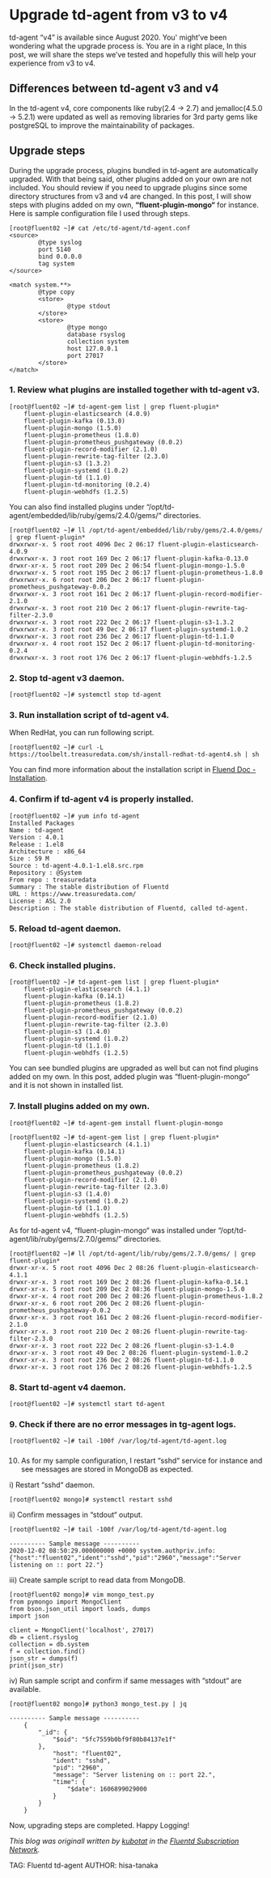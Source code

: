 # Upgrade td-agent from v3 to v4

td-agent “v4” is available since August 2020. You' might’ve been wondering what the upgrade process is. 
You are in a right place, In this post, we will share the steps we’ve tested and hopefully this will help your experience from v3 to v4.

## Differences between td-agent v3 and v4

In the td-agent v4, core components like ruby(2.4 -> 2.7) and jemalloc(4.5.0 -> 5.2.1) were updated as well as removing libraries for 3rd party gems like postgreSQL  to improve the maintainability of packages. 

## Upgrade steps

During the upgrade process, plugins bundled in td-agent are automatically upgraded. With that being said, other plugins added on your own are not included. You should review if you need to upgrade plugins since some directory structures from v3 and v4 are changed.
In this post, I will show steps with plugins added on my own, **“fluent-plugin-mongo“** for instance. Here is sample configuration file I used through steps.

```
[root@fluent02 ~]# cat /etc/td-agent/td-agent.conf
<source>
        @type syslog
        port 5140
        bind 0.0.0.0
        tag system
</source>

<match system.**>
        @type copy
        <store>
                @type stdout
        </store>
        <store>
                @type mongo
                database rsyslog
                collection system
                host 127.0.0.1
                port 27017
        </store>
</match>
```

### 1. Review what plugins are installed together with td-agent v3.  
```
[root@fluent02 ~]# td-agent-gem list | grep fluent-plugin*
    fluent-plugin-elasticsearch (4.0.9)
    fluent-plugin-kafka (0.13.0)
    fluent-plugin-mongo (1.5.0)
    fluent-plugin-prometheus (1.8.0)
    fluent-plugin-prometheus_pushgateway (0.0.2)
    fluent-plugin-record-modifier (2.1.0)
    fluent-plugin-rewrite-tag-filter (2.3.0)
    fluent-plugin-s3 (1.3.2)
    fluent-plugin-systemd (1.0.2)
    fluent-plugin-td (1.1.0)
    fluent-plugin-td-monitoring (0.2.4)
    fluent-plugin-webhdfs (1.2.5)
```

You can also find installed plugins under “/opt/td-agent/embedded/lib/ruby/gems/2.4.0/gems/“ directories.
```
[root@fluent02 ~]# ll /opt/td-agent/embedded/lib/ruby/gems/2.4.0/gems/ | grep fluent-plugin*
drwxrwxr-x. 5 root root 4096 Dec 2 06:17 fluent-plugin-elasticsearch-4.0.9
drwxrwxr-x. 3 root root 169 Dec 2 06:17 fluent-plugin-kafka-0.13.0
drwxr-xr-x. 5 root root 209 Dec 2 06:54 fluent-plugin-mongo-1.5.0
drwxrwxr-x. 5 root root 195 Dec 2 06:17 fluent-plugin-prometheus-1.8.0
drwxrwxr-x. 6 root root 206 Dec 2 06:17 fluent-plugin-prometheus_pushgateway-0.0.2
drwxrwxr-x. 3 root root 161 Dec 2 06:17 fluent-plugin-record-modifier-2.1.0
drwxrwxr-x. 3 root root 210 Dec 2 06:17 fluent-plugin-rewrite-tag-filter-2.3.0
drwxrwxr-x. 3 root root 222 Dec 2 06:17 fluent-plugin-s3-1.3.2
drwxrwxr-x. 3 root root 49 Dec 2 06:17 fluent-plugin-systemd-1.0.2
drwxrwxr-x. 3 root root 236 Dec 2 06:17 fluent-plugin-td-1.1.0
drwxrwxr-x. 4 root root 152 Dec 2 06:17 fluent-plugin-td-monitoring-0.2.4
drwxrwxr-x. 3 root root 176 Dec 2 06:17 fluent-plugin-webhdfs-1.2.5
```

### 2. Stop td-agent v3 daemon.
```
[root@fluent02 ~]# systemctl stop td-agent
```
### 3. Run installation script of td-agent v4.

When RedHat, you can run following script.
```
[root@fluent02 ~]# curl -L https://toolbelt.treasuredata.com/sh/install-redhat-td-agent4.sh | sh
```

You can find more information about the installation script in [Fluend Doc - Installation](https://docs.fluentd.org/installation).

### 4. Confirm if td-agent v4 is properly installed.
```
[root@fluent02 ~]# yum info td-agent
Installed Packages
Name : td-agent
Version : 4.0.1
Release : 1.el8
Architecture : x86_64
Size : 59 M
Source : td-agent-4.0.1-1.el8.src.rpm
Repository : @System
From repo : treasuredata
Summary : The stable distribution of Fluentd
URL : https://www.treasuredata.com/
License : ASL 2.0
Description : The stable distribution of Fluentd, called td-agent.
```

### 5. Reload td-agent daemon.
```
[root@fluent02 ~]# systemctl daemon-reload
```

### 6. Check installed plugins. 
```
[root@fluent02 ~]# td-agent-gem list | grep fluent-plugin*
    fluent-plugin-elasticsearch (4.1.1)
    fluent-plugin-kafka (0.14.1)
    fluent-plugin-prometheus (1.8.2)
    fluent-plugin-prometheus_pushgateway (0.0.2)
    fluent-plugin-record-modifier (2.1.0)
    fluent-plugin-rewrite-tag-filter (2.3.0)
    fluent-plugin-s3 (1.4.0)
    fluent-plugin-systemd (1.0.2)
    fluent-plugin-td (1.1.0)
    fluent-plugin-webhdfs (1.2.5)
 ```

You can see bundled plugins are upgraded as well but can not find plugins added on my own. In this post, added plugin was “fluent-plugin-mongo“ and it is not shown in installed list.

### 7. Install plugins added on my own.
```
[root@fluent02 ~]# td-agent-gem install fluent-plugin-mongo

[root@fluent02 ~]# td-agent-gem list | grep fluent-plugin*
    fluent-plugin-elasticsearch (4.1.1)
    fluent-plugin-kafka (0.14.1)
    fluent-plugin-mongo (1.5.0)
    fluent-plugin-prometheus (1.8.2)
    fluent-plugin-prometheus_pushgateway (0.0.2)
    fluent-plugin-record-modifier (2.1.0)
    fluent-plugin-rewrite-tag-filter (2.3.0)
    fluent-plugin-s3 (1.4.0)
    fluent-plugin-systemd (1.0.2)
    fluent-plugin-td (1.1.0)
    fluent-plugin-webhdfs (1.2.5)
 ```
 
 As for td-agent v4, “fluent-plugin-mongo“ was installed under “/opt/td-agent/lib/ruby/gems/2.7.0/gems/” directories.
 
 ```
[root@fluent02 ~]# ll /opt/td-agent/lib/ruby/gems/2.7.0/gems/ | grep fluent-plugin*
drwxr-xr-x. 5 root root 4096 Dec 2 08:26 fluent-plugin-elasticsearch-4.1.1
drwxr-xr-x. 3 root root 169 Dec 2 08:26 fluent-plugin-kafka-0.14.1
drwxr-xr-x. 5 root root 209 Dec 2 08:36 fluent-plugin-mongo-1.5.0
drwxr-xr-x. 4 root root 200 Dec 2 08:26 fluent-plugin-prometheus-1.8.2
drwxr-xr-x. 6 root root 206 Dec 2 08:26 fluent-plugin-prometheus_pushgateway-0.0.2
drwxr-xr-x. 3 root root 161 Dec 2 08:26 fluent-plugin-record-modifier-2.1.0
drwxr-xr-x. 3 root root 210 Dec 2 08:26 fluent-plugin-rewrite-tag-filter-2.3.0
drwxr-xr-x. 3 root root 222 Dec 2 08:26 fluent-plugin-s3-1.4.0
drwxr-xr-x. 3 root root 49 Dec 2 08:26 fluent-plugin-systemd-1.0.2
drwxr-xr-x. 3 root root 236 Dec 2 08:26 fluent-plugin-td-1.1.0
drwxr-xr-x. 3 root root 176 Dec 2 08:26 fluent-plugin-webhdfs-1.2.5
```

### 8. Start td-agent v4 daemon.
```
[root@fluent02 ~]# systemctl start td-agent
```

### 9. Check if there are no error messages in tg-agent logs.
```
[root@fluent02 ~]# tail -100f /var/log/td-agent/td-agent.log
```
### 
10. As for my sample configuration, I restart “sshd“ service for instance and see messages are stored in MongoDB as expected. 

i) Restart “sshd“ daemon.
```
[root@fluent02 mongo]# systemctl restart sshd
```
ii) Confirm messages in “stdout“ output.
```
[root@fluent02 ~]# tail -100f /var/log/td-agent/td-agent.log

---------- Sample message ----------
2020-12-02 08:50:29.000000000 +0000 system.authpriv.info: {"host":"fluent02","ident":"sshd","pid":"2960","message":"Server listening on :: port 22."}
```

iii) Create sample script to read data from MongoDB.
```
[root@fluent02 mongo]# vim mongo_test.py
from pymongo import MongoClient
from bson.json_util import loads, dumps
import json

client = MongoClient('localhost', 27017)
db = client.rsyslog
collection = db.system
f = collection.find()
json_str = dumps(f)
print(json_str)
```
iv) Run sample script and confirm if same messages with “stdout“ are available.
```
[root@fluent02 mongo]# python3 mongo_test.py | jq

---------- Sample message ----------
    {
        "_id": {
            "$oid": "5fc7559b0bf9f80b84137e1f"
        },
            "host": "fluent02",
            "ident": "sshd",
            "pid": "2960",
            "message": "Server listening on :: port 22.",
            "time": {
                "$date": 1606899029000
            }
        }
    }
```

Now, upgrading steps are completed. Happy Logging!

*This blog was originall written by [kubotat](https://github.com/kubotat) in the [Fluentd Subscription Network](https://fluentd.ctc-america.com/blog/how-to-upgrade-td-agent).*

TAG: Fluentd td-agent
AUTHOR: hisa-tanaka
